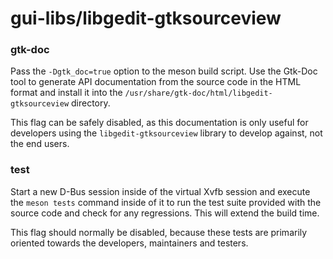 # gui-libs/libgedit-gtksourceview

### gtk-doc
Pass the `-Dgtk_doc=true` option to the meson build script. Use the Gtk-Doc tool to generate API documentation from the source code in the HTML format and install it into the `/usr/share/gtk-doc/html/libgedit-gtksourceview` directory.

This flag can be safely disabled, as this documentation is only useful for developers using the `libgedit-gtksourceview` library to develop against, not the end users.

### test
Start a new D-Bus session inside of the virtual Xvfb session and execute the `meson tests` command inside of it to run the test suite provided with the source code and check for any regressions. This will extend the build time.

This flag should normally be disabled, because these tests are primarily oriented towards the developers, maintainers and testers.
